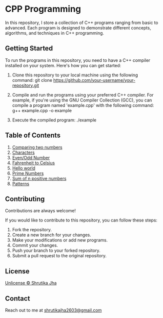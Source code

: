 
# CPP Programming

In this repository, I store a collection of C++ programs ranging from basic to advanced. Each program is designed to demonstrate different concepts, algorithms, and techniques in C++ programming.


## Getting Started
To run the programs in this repository, you need to have a C++ compiler installed on your system. Here's how you can get started:

1. Clone this repository to your local machine using the following command:
git clone https://github.com/your-username/your-repository.git

2. Compile and run the programs using your preferred C++ compiler. For example, if you're using the GNU Compiler Collection (GCC), you can compile a program named 'example.cpp' with the following command:
g++ example.cpp -o example

3. Execute the compiled program:
./example


    
## Table of Contents

1. [Comparing two numbers](https://github.com/shrutika2603/cpp_programming/blob/main/2.cpp)
2. [Characters](https://github.com/shrutika2603/cpp_programming/blob/main/ch.cpp)
3. [Even/Odd Number](https://github.com/shrutika2603/cpp_programming/blob/main/even_odd.cpp)
4. [Fahrenheit to Celsius](https://github.com/shrutika2603/cpp_programming/blob/main/f_to_c.cpp)
5. [Hello world](https://github.com/shrutika2603/cpp_programming/blob/main/hello.cpp)
6. [Prime Numbers](https://github.com/shrutika2603/cpp_programming/blob/main/prime.cpp)
7. [Sum of n positive numbers](https://github.com/shrutika2603/cpp_programming/blob/main/sum.cpp)
8. [Patterns](https://github.com/shrutika2603/cpp_programming/blob/main/patterns)


## Contributing

Contributions are always welcome!

If you would like to contribute to this repository, you can follow these steps:

1. Fork the repository.
2. Create a new branch for your changes.
3. Make your modifications or add new programs.
4. Commit your changes.
5. Push your branch to your forked repository.
6. Submit a pull request to the original repository.

## License 
[Unlicense ©️ Shrutika Jha](https://github.com/shrutika2603/cpp_programming/blob/main/license)


## Contact
Reach out to me at shrutikajha2603@gmail.com
